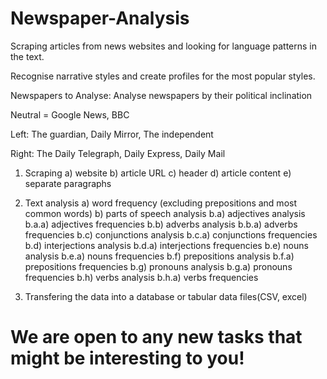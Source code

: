 # Newspaper-Analysis
Scraping articles from news websites and looking for language patterns in the text.

Recognise narrative styles and create profiles for the most popular styles.

Newspapers to Analyse:
Analyse newspapers by their political inclination

Neutral = Google News, BBC

Left: The guardian, Daily Mirror, The independent

Right: The Daily Telegraph, Daily Express, Daily Mail


1. Scraping 
	a) website
	b) article URL
	c) header
	d) article content
	e) separate paragraphs

2. Text analysis
	a) word frequency (excluding prepositions and most common words)
	b) parts of speech analysis
		b.a) adjectives analysis
			b.a.a) adjectives frequencies
		b.b) adverbs analysis
			b.b.a) adverbs frequencies
		b.c) conjunctions analysis
			b.c.a) conjunctions frequencies
		b.d) interjections analysis
			b.d.a) interjections frequencies
		b.e) nouns analysis
			b.e.a) nouns frequencies
		b.f) prepositions analysis
			b.f.a) prepositions frequencies
		b.g) pronouns analysis
			b.g.a) pronouns frequencies
		b.h) verbs analysis
			b.h.a) verbs frequencies

3. Transfering the data into a database or tabular data files(CSV, excel)

# We are open to any new tasks that might be interesting to you! 
